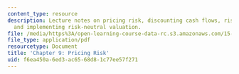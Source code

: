```yaml
---
content_type: resource
description: Lecture notes on pricing risk, discounting cash flows, risk neutral pricing,
  and implementing risk-neutral valuation.
file: /media/https%3A/open-learning-course-data-rc.s3.amazonaws.com/15-997-practice-of-finance-advanced-corporate-risk-management-spring-2009/f6ea450a6ed3ac6568d81c77ee57f271_MIT15_997s09_read09_ch09.pdf
file_type: application/pdf
resourcetype: Document
title: 'Chapter 9: Pricing Risk'
uid: f6ea450a-6ed3-ac65-68d8-1c77ee57f271
---
```

